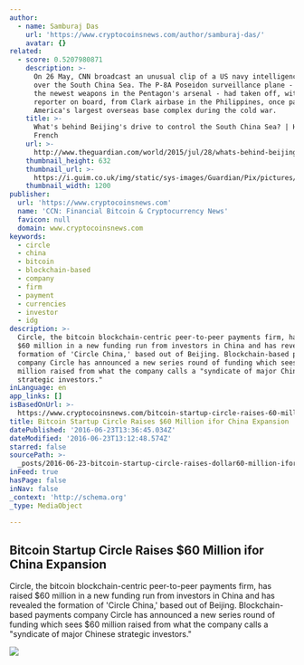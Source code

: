 ```yaml
---
author:
  - name: Samburaj Das
    url: 'https://www.cryptocoinsnews.com/author/samburaj-das/'
    avatar: {}
related:
  - score: 0.5207980871
    description: >-
      On 26 May, CNN broadcast an unusual clip of a US navy intelligence flight
      over the South China Sea. The P-8A Poseidon surveillance plane - one of
      the newest weapons in the Pentagon's arsenal - had taken off, with a CNN
      reporter on board, from Clark airbase in the Philippines, once part of
      America's largest overseas base complex during the cold war.
    title: >-
      What's behind Beijing's drive to control the South China Sea? | Howard W
      French
    url: >-
      http://www.theguardian.com/world/2015/jul/28/whats-behind-beijings-drive-control-south-china-sea-hainan
    thumbnail_height: 632
    thumbnail_url: >-
      https://i.guim.co.uk/img/static/sys-images/Guardian/Pix/pictures/2015/7/27/1438004616967/ecdf44ea-b4e0-4e42-b971-44a7089dfd68-2060x1236.jpeg?w=1200&h=632&q=55&auto=format&usm=12&fit=crop&bm=normal&ba=bottom%2Cleft&blend64=aHR0cHM6Ly91cGxvYWRzLmd1aW0uY28udWsvMjAxNi8wNi8wNy9vdmVybGF5LWxvZ28tMTIwMC05MF9vcHQucG5n&s=5596f049487765398cf965a6c6c71bce
    thumbnail_width: 1200
publisher:
  url: 'https://www.cryptocoinsnews.com'
  name: 'CCN: Financial Bitcoin & Cryptocurrency News'
  favicon: null
  domain: www.cryptocoinsnews.com
keywords:
  - circle
  - china
  - bitcoin
  - blockchain-based
  - company
  - firm
  - payment
  - currencies
  - investor
  - idg
description: >-
  Circle, the bitcoin blockchain-centric peer-to-peer payments firm, has raised
  $60 million in a new funding run from investors in China and has revealed the
  formation of 'Circle China,' based out of Beijing. Blockchain-based payments
  company Circle has announced a new series round of funding which sees $60
  million raised from what the company calls a "syndicate of major Chinese
  strategic investors."
inLanguage: en
app_links: []
isBasedOnUrl: >-
  https://www.cryptocoinsnews.com/bitcoin-startup-circle-raises-60-million-ifor-china-expansion/
title: Bitcoin Startup Circle Raises $60 Million ifor China Expansion
datePublished: '2016-06-23T13:36:45.034Z'
dateModified: '2016-06-23T13:12:48.574Z'
starred: false
sourcePath: >-
  _posts/2016-06-23-bitcoin-startup-circle-raises-dollar60-million-ifor-china-expansi.md
inFeed: true
hasPage: false
inNav: false
_context: 'http://schema.org'
_type: MediaObject

---
```

<article style=""><h1>Bitcoin Startup Circle Raises $60 Million ifor China Expansion</h1><p>Circle, the bitcoin blockchain-centric peer-to-peer payments firm, has raised $60 million in a new funding run from investors in China and has revealed the formation of 'Circle China,' based out of Beijing. Blockchain-based payments company Circle has announced a new series round of funding which sees $60 million raised from what the company calls a "syndicate of major Chinese strategic investors."</p><img src="https://www.cryptocoinsnews.com/wp-content/uploads/2016/02/Investment-earth.jpg" /></article>